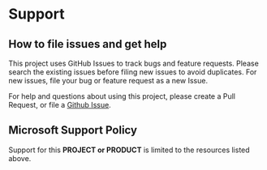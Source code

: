 # Support

## How to file issues and get help

This project uses GitHub Issues to track bugs and feature requests.
Please search the existing issues before filing new issues to avoid
duplicates. For new issues, file your bug or feature request as a new
Issue.

For help and questions about using this project, please create a Pull Request, or file a [Github Issue](https://github.com/microsoft/DynamicTelemetry/issues).

## Microsoft Support Policy

Support for this **PROJECT or PRODUCT** is limited to the resources
listed above.
